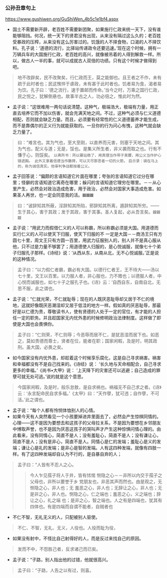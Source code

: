 ### 公孙丑章句上
https://www.gushiwen.org/GuShiWen_4b5c1e1bf4.aspx
- 国土不需要新开辟，老百姓不需要新团聚，如果施行仁政来统一天下，没有谁能够阻挡。何况，统一天下的贤君没有出现，从来没有隔过这么久的；老百姓受暴政的压榨，从来没有这么厉害过的。饥饿的人不择食物，口渴的人不择饮料。孔子说：‘道德的流行，比驿站传递政令还要迅速。’现在这个时候，拥有一万辆兵车的大国施行仁政，老百姓的高兴，就像被吊着的人得到解救一样。所以，做古人一半的事，就可以成就古人双倍的功绩。只有这个时候才做得到吧。
>地不改辟矣，民不改聚矣，行仁政而王，莫之能御也。且王者之不作，未有疏于此时者也；民这憔悴于虐政，未有甚于此时者也。饥者易为食，渴者易为饮。孔子曰：‘德之流行，速于置邮而传命。’当今之时，万乘之国行仁政，民之悦之，犹解倒悬也。故事半古之人，功必倍之，惟此时为然。

-  孟子说：“这很难用一两句话说清楚。这种气，极端浩大，极端有力量，用正直去培养它而不加以伤害，就会充满天地之间。不过，这种气必须与仁义道德相配，否则就会缺乏力量。而且，必须要有经常性的仁义道德蓄养才能生成，而不是靠偶尔的正义行为就能获取的。一旦你的行为问心有愧，这种气就会缺乏力量了。
>曰：“难言也。其为气也，至大至刚，以直养而元害，则塞于天地之间。其为气也，配义与道；无是，馁也。是集义所生者，非义袭而取之也。行有不慊于心，则馁矣。
`以弗所书：所以要站稳了，用真理当作带子束腰，用公义当作护心镜遮胸。
此外又拿着信德当作藤牌，可以灭尽那恶者一切的火箭。`
`启示录：骑在马上的，称为诚信真实。他审判争战都按着公义。`

- 孟子回答说：“偏颇的言语知道它片面在哪里；夸张的言语知道它过分在哪里；怪僻的言语知道它离奇在哪里；躲闪的言语知道它理穷在哪里。－－从心里产生，必然会对政治造成危害，用于政治，必然会对国家大事造成危害。如果圣人再世，也一定会同意我的活。`龖龖龖`
>曰：“诐辞知其所蔽，淫辞知其所陷，邪辞知其所离，遁辞知其所穷。——生于其心，害于其政；发于其政，害于其事。圣人复起，必从吾言矣。`龖龖龖`

-  孟子说：“用武力而假借仁义的人可以称霸，所以称霸必须是大国。用道德而实行仁义的人可以使天下归服，使天下归服的不 一定是大国－－商汤王只有方圆七十里，周文王只有方圆一百里，用武力征服别人的，别人并不是真心服从他，只不过是力量不够罢了；用道德使人归服的，是心悦诚服，就像七十个弟子归服孔子那样。《诗经》说：‘从西从东，从南从北，无不心悦诚服。’正是说的这种情况。
>孟子曰：“以力假仁者霸，霸必有大国。以德行仁者王，王不待大——汤以七十里，文王以百里。以力服人者，非心服也，力不赡也；以德服人者，中心悦而诚服也，如七十子之服孔子也。《诗》云：‘自西自东，自南自北，无思不服，此之谓也。

- 孟子说：“仁就光荣，不仁就耻辱；现在的人既厌恶耻辱却又居于不仁的境地，这就好像既厌恶潮湿却又居于低洼的地方一样。假如真的厌恶耻辱，那最好是以仁德为贵，尊敬读书人，使有贤德的人处于一定的官位，有才能的人担任一定的职务。并且趁国家无内忧外患的时候修明政治法律制度。这样做了即使是大国也会畏惧你。
>孟子曰：“仁则荣，不仁则辱；今恶辱而居不仁，是犹恶湿而居下也。如恶之，莫如贵德而尊士，贤者在位，能者在职；国家闲暇，及是时，明其政刑。虽大国，必畏之矣。

- 如今国家没有内忧外患，却趁着这个时候享乐腐化，这是自己寻求祸害。祸害和幸福都没有不是自己找来的。《诗经》说： ‘长久地与天命相配合，自己寻求更多的幸福。’《尚书•大甲》说： ‘上天降下的灾害还可以逃避；自己造成的罪孽可就无处可逃。’说的就是这个意思。
>今国家闲暇，及是时，般乐怠敖，是自求祸也。祸福无不自己求之者。《诗》云：‘永言配命民自求多福。’《太甲》曰：“天作孽，犹可违；自作孽，不可活。’此之谓也。

- 孟子说：“每个人都有怜悯体恤别人的心情。
- 如果今天有人突然看见一个小孩要掉进井里面去了，必然会产生惊棋同情的。心理——这不是因为要想去和这孩子的父母拉关系，不是因为要想在乡邻朋友中博取声誉，也不是因为厌恶这孩子的哭叫声才产生这种惊惧问情心理的。由此看来，没有同情心，简直不是人；没有羞耻心，简直不是人；没有谦让心，简直不是人；没有是非心，简直不是人。同情心是仁的发端；羞耻心是义的发端；谦让心是礼的发端；是非心是智的发端。人有这四种发端，就像有四肢一样。有了这四种发端却自认为不行的，是自暴自弃的人；
>孟子曰：“人皆有不忍人之心。
>>今人乍见孺子将人于井，皆有怵惕 恻隐之心－－非所以内交于孺子之父母也，非所以要誉于乡 党朋友也，非恶其声而然也。由是观之，无恻隐之心，非人也；无 羞恶之心，非人也；无辞让之心，非人也；无是非之心，非人也。恻隐之心，仁之端也；羞恶之心，义之端也；辞让之心，礼之端 也；是非之心，智之端也。人之有是四端也，犹其有四体也。有是四端而自谓不能者，自贼者也

- 不仁不智，无礼无义的人，只配被别人驱使。
>不仁、不智，无礼、无义，人役也。人役而耻为役，

- 如果没有射中，不怪比自己射得好的人，而是反过来找自己的原因。
>发而不中，不怨胜己者，反求诸己而已矣。

- 孟子说：“子路，别人指出他的过错，他就很高兴。
>孟子曰：“子路，人告之以有过，则喜。
